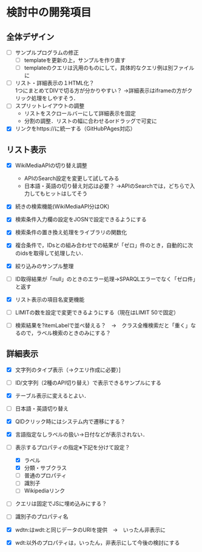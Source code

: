 # 検討中の開発項目
## 全体デザイン  
+ [ ] サンプルプログラムの修正
  + [ ] templateを更新の上，サンプルを作り直す
  + [ ] templateのクエリは汎用のものにして，具体的なクエリ例は別ファイルに
+ [ ] リスト・詳細表示の１HTML化？  
    1つにまとめてDIVで切る方が分かりやすい？ 
    →詳細表示はiframeの方がクリック処理をしやすそう． 
+ [ ] スプリットレイアウトの調整   
  + リストをスクロールバーにして詳細表示を固定  
  + 分割の調整．リストの幅に合わせるorドラッグで可変に    
+ [X] リンクをhttps://に統一する（GitHubPAges対応）
  
## リスト表示  
+ [X] WikiMediaAPIの切り替え調整 
  + APIのSearch設定を変更して試してみる
  + 日本語・英語の切り替え対応は必要？
   →APIのSearchでは，どちらで入力してもヒットはしてそう
+ [X] 続きの検索機能(WikiMediaAPI分はOK)
+ [X] 検索条件入力欄の設定をJOSNで設定できるようにする
+ [X] 検索条件の置き換え処理をライブラリの関数化
+ [X] 複合条件で，IDsとの組み合わせでの結果が「ゼロ」件のとき，自動的に次のidsを取得して処理したい．
+ [X] 絞り込みのサンプル整理  
+ [ ] ID取得結果が「null」のときのエラー処理→SPARQLエラーでなく「ゼロ件」と返す
+ [X] リスト表示の項目名変更機能
+ [ ] LIMITの数を設定で変更できるようにする（現在はLIMIT 50で固定）
+ [ ] 検索結果を?itemLabelで並べ替える？　→　クラス全権検索だと「重く」なるので，ラベル検索のときのみにする？


## 詳細表示
+ [X] 文字列のタイプ表示（→クエリ作成に必要）]
+ [ ] ID/文字列（2種のAPI切り替え）で表示できるサンプルにする
+ [X] テーブル表示に変えるとよい．
+ [ ] 日本語・英語切り替え  
+ [X] QIDクリック時にはシステム内で遷移にする？
+ [X] 言語指定なしラベルの扱い→日付などが表示されない．
+ [ ] 表示するプロパティの指定※下記を分けて設定？
  + [X] ラベル
  + [X] 分類・サブクラス
  + [ ] 普通のプロパティ
  + [ ] 識別子
  + [ ] Wikipediaリンク
+ [ ] クエリは固定でJSに埋め込みにする？ 
+ [ ] 識別子のプロパティ名
+ [X] wdtn:はwdt:と同じデータのURIを提供　→　いったん非表示に
+ [X] wdt:以外のプロパティは，いったん，非表示にして今後の検討にする


